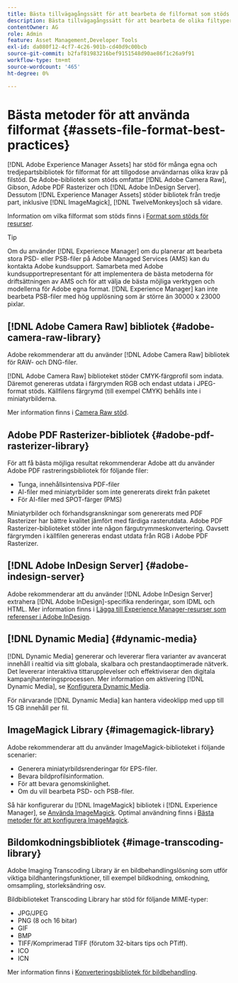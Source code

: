 ```yaml
---
title: Bästa tillvägagångssätt för att bearbeta de filformat som stöds
description: Bästa tillvägagångssätt för att bearbeta de olika filtyper som stöds med [!DNL Experience Manager Assets].
contentOwner: AG
role: Admin
feature: Asset Management,Developer Tools
exl-id: da080f12-4cf7-4c26-901b-cd40d9c00bcb
source-git-commit: b2faf81983216bef9151548d90ae86f1c26a9f91
workflow-type: tm+mt
source-wordcount: '465'
ht-degree: 0%

---
```


# Bästa metoder för att använda filformat {#assets-file-format-best-practices}

[!DNL Adobe Experience Manager Assets] har stöd för många egna och tredjepartsbibliotek för filformat för att tillgodose användarnas olika krav på filstöd. De Adobe-bibliotek som stöds omfattar [!DNL Adobe Camera Raw], Gibson, Adobe PDF Rasterizer och [!DNL Adobe InDesign Server]. Dessutom [!DNL Experience Manager Assets] stöder bibliotek från tredje part, inklusive [!DNL ImageMagick], [!DNL TwelveMonkeys]och så vidare.

Information om vilka filformat som stöds finns i [Format som stöds för resurser](/help/assets/assets-formats.md).

>[!TIP]
>
>Om du använder [!DNL Experience Manager] om du planerar att bearbeta stora PSD- eller PSB-filer på Adobe Managed Services (AMS) kan du kontakta Adobe kundsupport. Samarbeta med Adobe kundsupportrepresentant för att implementera de bästa metoderna för driftsättningen av AMS och för att välja de bästa möjliga verktygen och modellerna för Adobe egna format. [!DNL Experience Manager] kan inte bearbeta PSB-filer med hög upplösning som är större än 30000 x 23000 pixlar.

## [!DNL Adobe Camera Raw] bibliotek {#adobe-camera-raw-library}

Adobe rekommenderar att du använder [!DNL Adobe Camera Raw] bibliotek för RAW- och DNG-filer.

[!DNL Adobe Camera Raw] biblioteket stöder CMYK-färgprofil som indata. Däremot genereras utdata i färgrymden RGB och endast utdata i JPEG-format stöds. Källfilens färgrymd (till exempel CMYK) behålls inte i miniatyrbilderna.

Mer information finns i [Camera Raw stöd](/help/assets/camera-raw.md).

## Adobe PDF Rasterizer-bibliotek {#adobe-pdf-rasterizer-library}

För att få bästa möjliga resultat rekommenderar Adobe att du använder Adobe PDF rastreringsbibliotek för följande filer:

* Tunga, innehållsintensiva PDF-filer
* AI-filer med miniatyrbilder som inte genererats direkt från paketet
* För AI-filer med SPOT-färger (PMS)

Miniatyrbilder och förhandsgranskningar som genererats med PDF Rasterizer har bättre kvalitet jämfört med färdiga rasterutdata. Adobe PDF Rasterizer-biblioteket stöder inte någon färgutrymmeskonvertering. Oavsett färgrymden i källfilen genereras endast utdata från RGB i Adobe PDF Rasterizer.

## [!DNL Adobe InDesign Server] {#adobe-indesign-server}

Adobe rekommenderar att du använder [!DNL Adobe InDesign Server] extrahera [!DNL Adobe InDesign]-specifika renderingar, som IDML och HTML. Mer information finns i [Lägga till Experience Manager-resurser som referenser i Adobe InDesign](/help/assets/managing-linked-subassets.md#refai).

## [!DNL Dynamic Media] {#dynamic-media}

[!DNL Dynamic Media] genererar och levererar flera varianter av avancerat innehåll i realtid via sitt globala, skalbara och prestandaoptimerade nätverk. Det levererar interaktiva tittarupplevelser och effektiviserar den digitala kampanjhanteringsprocessen. Mer information om aktivering [!DNL Dynamic Media], se [Konfigurera Dynamic Media](/help/assets/config-dynamic.md).

För närvarande [!DNL Dynamic Media] kan hantera videoklipp med upp till 15 GB innehåll per fil.

## ImageMagick Library {#imagemagick-library}

Adobe rekommenderar att du använder ImageMagick-biblioteket i följande scenarier:

* Generera miniatyrbildsrenderingar för EPS-filer.
* Bevara bildprofilsinformation.
* För att bevara genomskinlighet.
* Om du vill bearbeta PSD- och PSB-filer.

Så här konfigurerar du [!DNL ImageMagick] bibliotek i [!DNL Experience Manager], se [Använda ImageMagick](/help/assets/media-handlers.md#an-example-using-imagemagick). Optimal användning finns i [Bästa metoder för att konfigurera ImageMagick](/help/assets/best-practices-for-imagemagick.md).

## Bildomkodningsbibliotek {#image-transcoding-library}

Adobe Imaging Transcoding Library är en bildbehandlingslösning som utför viktiga bildhanteringsfunktioner, till exempel bildkodning, omkodning, omsampling, storleksändring osv.

Bildbiblioteket Transcoding Library har stöd för följande MIME-typer:

* JPG/JPEG
* PNG (8 och 16 bitar)
* GIF
* BMP
* TIFF/Komprimerad TIFF (förutom 32-bitars tips och PTiff).
* ICO
* ICN

Mer information finns i [Konverteringsbibliotek för bildbehandling](/help/assets/imaging-transcoding-library.md).
